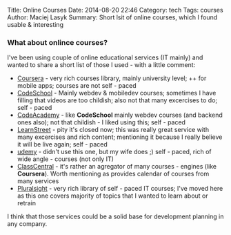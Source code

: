 Title: Online Courses
Date: 2014-08-20 22:46
Category: tech
Tags: courses
Author: Maciej Lasyk
Summary: Short lsit of online courses, which I found usable & interesting

### What about onlince courses? ###

I've been using couple of online educational services (IT mainly) and wanted
to share a short list of those I used - with a little comment:

- [Coursera](https://www.coursera.org/) - very rich courses library, mainly
  university level; ++ for mobile apps; courses are not self - paced
- [CodeSchool](https://www.codeschool.com/) - Mainly webdev & mobiledev courses;
  sometimes I have filling that videos are too childish; also not that many
  excercises to do; self - paced
- [CodeAcademy](http://www.codecademy.com/) - like **CodeSchool** mainly webdev
  courses (and backend ones also); not that childish - I liked using this; 
  self - paced
- [LearnStreet](http://www.learnstreet.com/) - pity it's closed now; this was 
  really great service with many excercises and rich content; mentioning it
  because I really believe it will be live again; self - paced
- [udemy](https://www.udemy.com/) - didn't use this one, but my wife does ;) 
  self - paced, rich of wide angle - courses (not only IT)
- [ClassCentral](https://www.class-central.com) - it's rather an agregator of 
  many courses - engines (like **Coursera**). Worth mentioning as provides
  calendar of courses from many services
- [Pluralsight](http://www.pluralsight.com/) - very rich library of self - 
  paced IT courses; I've moved here as this one covers majority of topics
  that I wanted to learn about or retrain

I think that those services could be a solid base for development planning
in any company.
